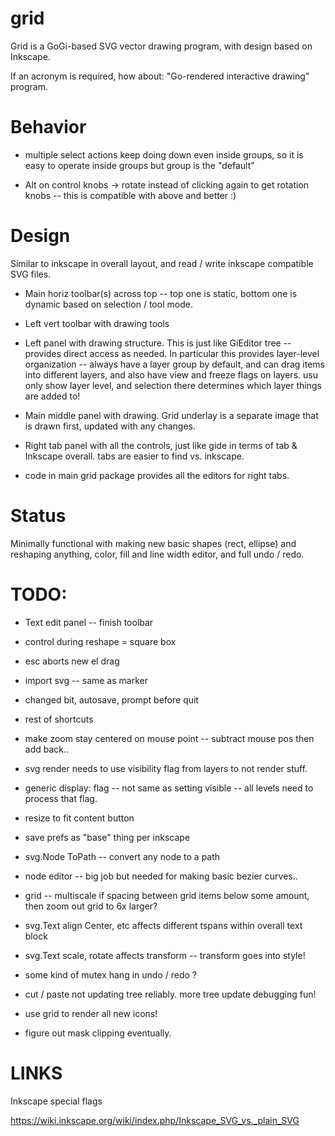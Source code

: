 # grid

Grid is a GoGi-based SVG vector drawing program, with design based on Inkscape.

If an acronym is required, how about: "Go-rendered interactive drawing" program.

# Behavior

* multiple select actions keep doing down even inside groups, so it is easy to operate inside groups but group is the "default"

* Alt on control knobs -> rotate instead of clicking again to get rotation knobs -- this is compatible with above and better :)

# Design

Similar to inkscape in overall layout, and read / write inkscape compatible SVG files.

* Main horiz toolbar(s) across top -- top one is static, bottom one is dynamic based on selection / tool mode.

* Left vert toolbar with drawing tools

* Left panel with drawing structure.  This is just like GiEditor tree -- provides direct access as needed.  In particular this provides layer-level organization -- always have a layer group by default, and can drag items into different layers, and also have view and freeze flags on layers.  usu only show layer level, and selection there determines which layer things are added to!

* Main middle panel with drawing.  Grid underlay is a separate image that is drawn first, updated with any changes.

* Right tab panel with all the controls, just like gide in terms of tab & Inkscape overall. tabs are easier to find vs. inkscape.

* code in main grid package provides all the editors for right tabs.

# Status

Minimally functional with making new basic shapes (rect, ellipse) and reshaping anything,
color, fill and line width editor, and full undo / redo.

# TODO:

* Text edit panel -- finish toolbar

* control during reshape = square box

* esc aborts new el drag

* import svg -- same as marker

* changed bit, autosave, prompt before quit

* rest of shortcuts

* make zoom stay centered on mouse point -- subtract mouse pos then add back..

* svg render needs to use visibility flag from layers to not render stuff.
* generic display: flag -- not same as setting visible -- all levels
  need to process that flag.

* resize to fit content button

* save prefs as "base" thing per inkscape

* svg.Node ToPath -- convert any node to a path
* node editor -- big job but needed for making basic bezier curves..

* grid -- multiscale if spacing between grid items below some amount, then zoom out grid to 6x larger?

* svg.Text align Center, etc affects different tspans within overall text block
* svg.Text scale, rotate affects transform -- transform goes into style!

* some kind of mutex hang in undo / redo ?

* cut / paste not updating tree reliably.  more tree update debugging fun!

* use grid to render all new icons!

* figure out mask clipping eventually.

# LINKS

Inkscape special flags

https://wiki.inkscape.org/wiki/index.php/Inkscape_SVG_vs._plain_SVG



